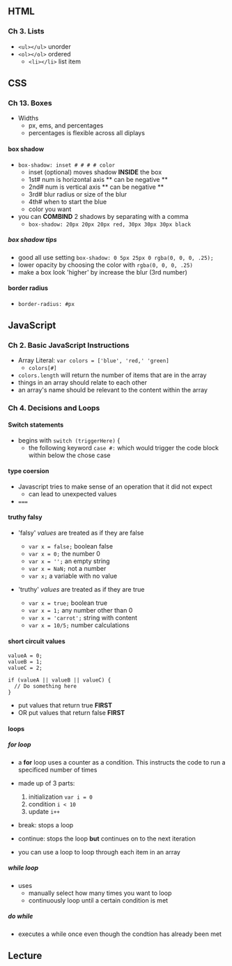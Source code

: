 ## HTML

### Ch 3. Lists
- `<ul></ul>` unorder
- `<ol></ol>` ordered
  - `<li></li>` list item

## CSS

### Ch 13. Boxes
- Widths
  - px, ems, and percentages
  - percentages is flexible across all diplays

#### box shadow
- `box-shadow: inset # # # # color` 
  - inset (optional) moves shadow **INSIDE** the box
  - 1st# num is horizontal axis ** can be negative **
  - 2nd# num is vertical axis ** can be negative **
  - 3rd# blur radius or size of the blur
  - 4th# when to start the blue
  - color you want
- you can **COMBIND** 2 shadows by separating with a comma
  - `box-shadow: 20px 20px 20px red, 30px 30px 30px black`

##### box shadow tips
- good all use setting `box-shadow: 0 5px 25px 0 rgba(0, 0, 0, .25);`
- lower opacity by choosing the color with `rgba(0, 0, 0, .25)`
- make a box look 'higher' by increase the blur (3rd number)

#### border radius
- `border-radius: #px`


## JavaScript

### Ch 2. Basic JavaScript Instructions
- Array Literal: `var colors = ['blue', 'red,' 'green]`
  - `colors[#]`
- `colors.length` will return the number of items that are in the array
- things in an array should relate to each other
- an array's name should be relevant to the content within the array

### Ch 4. Decisions and Loops

#### Switch statements
- begins with `switch (triggerHere)` {
  - the following keyword `case #:` which would trigger the code block within below the chose case

#### type coersion
- Javascript tries to make sense of an operation that it did not expect
  - can lead to unexpected values
- `===` 

#### truthy falsy

- 'falsy' *values* are treated as if they are false
  - `var x = false;` boolean false
  - `var x = 0;` the number 0
  - `var x = '';` an empty string
  - `var x = NaN;` not a number
  - `var x;` a variable with no value

- 'truthy' *values* are treated as if they are true
  - `var x = true;` boolean true
  - `var x = 1;` any number other than 0 
  - `var x = 'carrot';` string with content
  - `var x = 10/5;` number calculations

#### short circuit values
```
valueA = 0;
valueB = 1;
valueC = 2;

if (valueA || valueB || valueC) {
  // Do something here
}
```
- put values that return true **FIRST**
- OR put values that return false **FIRST**

#### loops

##### for loop
- a **for** loop uses a counter as a condition. This instructs the code to run a specificed number of times
- made up of 3 parts:
  1. initialization `var i = 0`
  2. condition `i < 10 `
  3. update `i++`

- break: stops a loop
- continue: stops the loop **but** continues on to the next iteration
- you can use a loop to loop through each item in an array

##### while loop
- uses
  - manually select how many times you want to loop
  - continuously loop until a certain condition is met

##### do while
- executes a while once even though the condtion has already been met


## Lecture